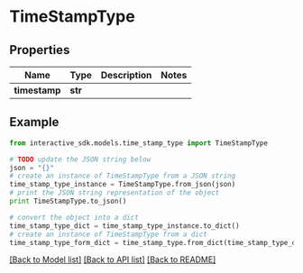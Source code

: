 # TimeStampType


## Properties

Name | Type | Description | Notes
------------ | ------------- | ------------- | -------------
**timestamp** | **str** |  | 

## Example

```python
from interactive_sdk.models.time_stamp_type import TimeStampType

# TODO update the JSON string below
json = "{}"
# create an instance of TimeStampType from a JSON string
time_stamp_type_instance = TimeStampType.from_json(json)
# print the JSON string representation of the object
print TimeStampType.to_json()

# convert the object into a dict
time_stamp_type_dict = time_stamp_type_instance.to_dict()
# create an instance of TimeStampType from a dict
time_stamp_type_form_dict = time_stamp_type.from_dict(time_stamp_type_dict)
```
[[Back to Model list]](../README.md#documentation-for-models) [[Back to API list]](../README.md#documentation-for-api-endpoints) [[Back to README]](../README.md)



